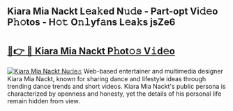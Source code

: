 ## Kiara Mia Nackt L𝚎a𝚔ed N𝚞𝚍e - Part-opt Vi𝚍𝚎o P𝚑𝚘tos - H𝚘𝚝 O𝚗𝚕yf𝚊ns L𝚎a𝚔s jsZe6

# <h2><a href="http://kfexvp.oniu.top/?m=Kiara+Mia+Nackt">🔗👉 🔴 Kiara Mia Nackt P𝚑ot𝚘𝚜 V𝚒d𝚎o</a></h2>

[![Kiara Mia Nackt Nu𝚍e𝚜](https://i.imgur.com/0qMVB7G.gif)](http://kfexvp.oniu.top/?m=Kiara+Mia+Nackt)
Web-based entertainer and multimedia designer Kiara Mia Nackt, known for sharing dance and lifestyle ideas through trending dance trends and short videos. Kiara Mia Nackt's public persona is characterized by openness and honesty, yet the details of his personal life remain hidden from view.  

